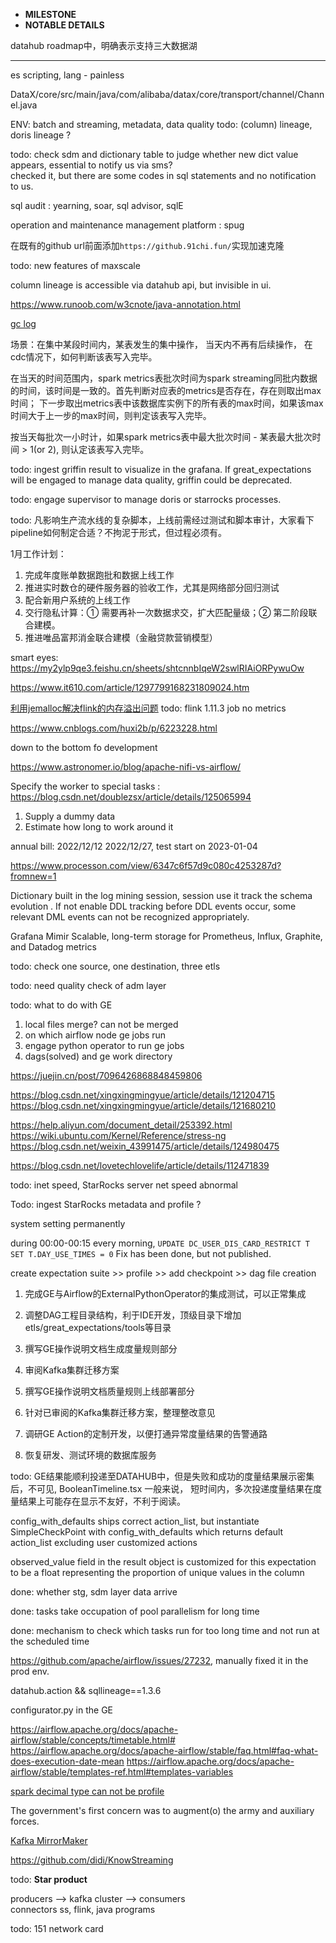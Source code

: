 * **MILESTONE** 
* **NOTABLE DETAILS**

datahub roadmap中，明确表示支持三大数据湖  

***************************************************************************************************************************************************************************************************
es scripting, lang - painless

DataX/core/src/main/java/com/alibaba/datax/core/transport/channel/Channel.java

ENV: batch and streaming, metadata, data quality
todo: (column) lineage, doris lineage ?  

todo: check sdm and dictionary table to judge whether new dict value appears, essential to notify us via sms?  
checked it, but there are some codes in sql statements and no notification to us.  

sql audit : yearning, soar, sql advisor, sqlE

operation and maintenance management platform : spug

在既有的github url前面添加`https://github.91chi.fun/`实现加速克隆

todo: new features of maxscale 

column lineage is accessible via datahub api, but invisible in ui. 

https://www.runoob.com/w3cnote/java-annotation.html

[gc log](https://www.cnblogs.com/wuzhenzhao/p/12486840.html)

场景：在集中某段时间内，某表发生的集中操作， 当天内不再有后续操作， 在cdc情况下，如何判断该表写入完毕。 

在当天的时间范围内，spark metrics表批次时间为spark streaming同批内数据的时间，该时间是一致的。首先判断对应表的metrics是否存在，存在则取出max时间；
下一步取出metrics表中该数据库实例下的所有表的max时间，如果该max时间大于上一步的max时间，则判定该表写入完毕。

按当天每批次一小时计，如果spark metrics表中最大批次时间 - 某表最大批次时间 > 1(or 2), 则认定该表写入完毕。

todo: ingest griffin result to visualize in the grafana.
If great_expectations will be engaged to manage data quality, griffin could be deprecated.

todo: engage supervisor to manage doris or starrocks processes.

todo: 凡影响生产流水线的复杂脚本，上线前需经过测试和脚本审计，大家看下pipeline如何制定合适？不拘泥于形式，但过程必须有。

1月工作计划：
1. 完成年度账单数据跑批和数据上线工作
2. 推进实时数仓的硬件服务器的验收工作，尤其是网络部分回归测试
3. 配合新用户系统的上线工作
4. 交行隐私计算：① 需要再补一次数据求交，扩大匹配量级；② 第二阶段联合建模。
5. 推进唯品富邦消金联合建模（金融贷款营销模型）


smart eyes:   
https://my2ylp9qe3.feishu.cn/sheets/shtcnnbIqeW2swlRIAiORPywuOw

https://www.it610.com/article/1297799168231809024.htm

[利用jemalloc解决flink的内存溢出问题](https://blog.csdn.net/Deepexi_Date/article/details/125396199)
todo: flink 1.11.3 job no metrics

https://www.cnblogs.com/huxi2b/p/6223228.html

down to the bottom fo development

https://www.astronomer.io/blog/apache-nifi-vs-airflow/

Specify the worker to special tasks : https://blog.csdn.net/doublezsx/article/details/125065994 

1. Supply a dummy data
2. Estimate how long to work around it  

annual bill: 2022/12/12	2022/12/27, test start on 2023-01-04  

https://www.processon.com/view/6347c6f57d9c080c4253287d?fromnew=1

Dictionary built in the log mining session, session use it track the schema evolution . 
If not enable DDL tracking before DDL events occur, some relevant DML events can not be recognized appropriately.

Grafana Mimir
Scalable, long-term storage for Prometheus, Influx, Graphite, and Datadog metrics

todo: check one source, one destination, three etls 

todo: need quality check of adm layer

todo: what to do with GE
1. local files merge? can not be merged
2. on which airflow node ge jobs run
3. engage python operator to run ge jobs
4. dags(solved) and ge work directory

https://juejin.cn/post/7096426868848459806

https://blog.csdn.net/xingxingmingyue/article/details/121204715
https://blog.csdn.net/xingxingmingyue/article/details/121680210

https://help.aliyun.com/document_detail/253392.html
https://wiki.ubuntu.com/Kernel/Reference/stress-ng
https://blog.csdn.net/weixin_43991475/article/details/124980475

https://blog.csdn.net/lovetechlovelife/article/details/112471839

todo: inet speed, StarRocks server net speed abnormal

Todo: ingest StarRocks metadata and profile ?

system setting permanently

during 00:00-00:15 every morning, `UPDATE DC_USER_DIS_CARD_RESTRICT T SET T.DAY_USE_TIMES = 0`
Fix has been done, but not published.

create expectation suite >> profile >> add checkpoint >> dag file creation

1. 完成GE与Airflow的ExternalPythonOperator的集成测试，可以正常集成
2. 调整DAG工程目录结构，利于IDE开发，顶级目录下增加etls/great_expectations/tools等目录
3. 撰写GE操作说明文档生成度量规则部分
4. 审阅Kafka集群迁移方案


1. 撰写GE操作说明文档质量规则上线部署部分
2. 针对已审阅的Kafka集群迁移方案，整理整改意见
3. 调研GE Action的定制开发，以便打通异常度量结果的告警通路
4. 恢复研发、测试环境的数据库服务

todo: GE结果能顺利投递至DATAHUB中，但是失败和成功的度量结果展示密集后，不可见, BooleanTimeline.tsx
一般来说， 短时间内，多次投递度量结果在度量结果上可能存在显示不友好，不利于阅读。

config_with_defaults ships correct action_list, but instantiate SimpleCheckPoint with config_with_defaults which returns default action_list
excluding user customized actions

observed_value field in the result object is customized for this expectation to be a float representing the proportion of unique values in the column

done: whether stg, sdm layer data arrive

done: tasks take occupation of pool parallelism for long time

done: mechanism to check which tasks run for too long time and not run at the scheduled time

https://github.com/apache/airflow/issues/27232, manually fixed it in the prod env.

datahub.action && sqllineage==1.3.6

configurator.py in the GE

https://airflow.apache.org/docs/apache-airflow/stable/concepts/timetable.html#
https://airflow.apache.org/docs/apache-airflow/stable/faq.html#faq-what-does-execution-date-mean
https://airflow.apache.org/docs/apache-airflow/stable/templates-ref.html#templates-variables

[spark decimal type can not be profile](https://github.com/great-expectations/great_expectations/issues/6393)

The government's first concern was to augment(o) the army and auxiliary forces.

[Kafka MirrorMaker](https://www.cnblogs.com/felixzh/p/11508192.html)

https://github.com/didi/KnowStreaming

todo: **Star product**

producers --> kafka cluster --> consumers  
connectors                      ss, flink, java programs

todo: 151 network card